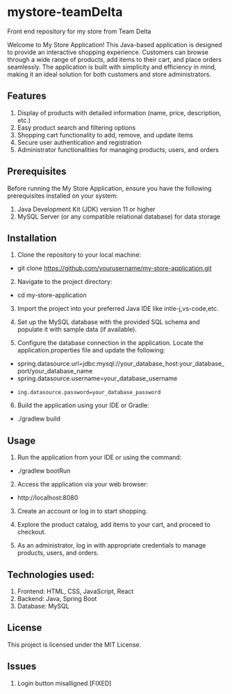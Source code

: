 # mystore-teamDelta
Front end repository for my store from Team Delta

Welcome to My Store Application! This Java-based application is designed to provide an interactive shopping experience. Customers can browse through a wide range of products, add items to their cart, and place orders seamlessly. The application is built with simplicity and efficiency in mind, making it an ideal solution for both customers and store administrators.

## Features

1.    Display of products with detailed information (name, price, description, etc.)
2.    Easy product search and filtering options
3.    Shopping cart functionality to add, remove, and update items
4.    Secure user authentication and registration
5.    Administrator functionalities for managing products, users, and orders

## Prerequisites
Before running the My Store Application, ensure you have the following prerequisites installed on your system:
1.    Java Development Kit (JDK) version 11 or higher
2.    MySQL Server (or any compatible relational database) for data storage

## Installation
1.    Clone the repository to your local machine:
-    git clone https://github.com/yourusername/my-store-application.git
    
2.    Navigate to the project directory:
-    cd my-store-application
     
3.    Import the project into your preferred Java IDE like intle-j,vs-code,etc.
    
4.    Set up the MySQL database with the provided SQL schema and populate it with sample data (if available).
    
5.    Configure the database connection in the application. Locate the application.properties file and update the following:
-    spring.datasource.url=jdbc:mysql://your_database_host:your_database_port/your_database_name
-    spring.datasource.username=your_database_username
-     ing.datasource.password=your_database_password
    
6.    Build the application using your IDE or Gradle:
-    ./gradlew build

## Usage
1.    Run the application from your IDE or using the command:
-    ./gradlew bootRun
     
2.    Access the application via your web browser:
-    http://localhost:8080
     
3.    Create an account or log in to start shopping.
    
4.    Explore the product catalog, add items to your cart, and proceed to checkout.

5.    As an administrator, log in with appropriate credentials to manage products, users, and orders.

## Technologies used:

1.    Frontend: HTML, CSS, JavaScript, React
2.    Backend: Java, Spring Boot
3.    Database: MySQL

## License
This project is licensed under the MIT License.

## Issues
1.    Login button misalligned [FIXED]
